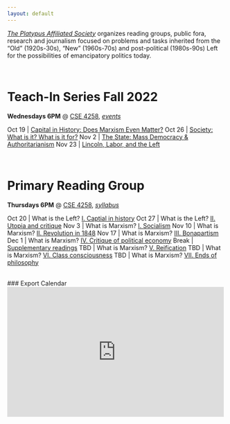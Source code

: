 ```yaml
---
layout: default
---
```


*[The Platypus Affiliated Society](https://platypus1917.org)* organizes reading groups, public fora, research and journalism focused on problems and tasks inherited from the “Old” (1920s-30s), “New” (1960s-70s) and post-political (1980s-90s) Left for the possibilities of emancipatory politics today.

<br>

# Teach-In Series Fall 2022
**Wednesdays 6PM** @ [CSE 4258](https://goo.gl/maps/tVMUddcYxDXSu8yXA), *[events](/events)*

Oct 19 | [Capital in History: Does Marxism Even Matter?](/events#capital-in-history-does-marxism-even-matter)
Oct 26 | [Society: What is it? What is it for?](/events#society-what-is-it-what-is-it-for)
Nov 2  | [The State: Mass Democracy & Authoritarianism](/events#the-state-mass-democracy--authoritarianism)
Nov 23 | [Lincoln, Labor, and the Left](/events#lincoln-labor-and-the-left)


<br> 

# Primary Reading Group
**Thursdays 6PM** @ [CSE 4258](https://goo.gl/maps/tVMUddcYxDXSu8yXA), *[syllabus](/syllabus)*

Oct 20 | What is the Left? [I. Captial in history](/syllabus#oct-20-what-is-the-left-i-capital-in-history)
Oct 27 | What is the Left? [II. Utopia and critique](/syllabus#oct-27-what-is-the-left-ii-utopia-and-critique) 
Nov 3  | What is Marxism? [I. Socialism](/syllabus#nov-3-what-is-marxism-i-socialism)
Nov 10 | What is Marxism? [II. Revolution in 1848](/syllabus#nov-10-what-is-marxism-ii-revolution-in-1848)
Nov 17 | What is Marxism? [III. Bonapartism](/syllabus#nov-17-what-is-marxism-iii-bonapartism)
Dec 1  | What is Marxism? [IV. Critique of political economy](/syllabus#dec-1-what-is-marxism-iv-critique-of-political-economy)
Break  | [Supplementary readings](/syllabus#winter-break-readings)
TBD    | What is Marxism? [V. Reification](/syllabus#what-is-marxism-v-reification)
TBD    | What is Marxism? [VI. Class consciousness](/syllabus#what-is-marxism-vi-class-consciousness)
TBD    | What is Marxism? [VII. Ends of philosophy](/syllabus#what-is-marxism-vii-ends-of-philosophy)

<br>
### Export Calendar

<iframe src="https://calendar.google.com/calendar/embed?height=300&wkst=1&bgcolor=%23ffffff&ctz=America%2FLos_Angeles&showTitle=0&showPrint=0&showCalendars=0&mode=AGENDA&src=Y190aW5vc3EzYzdlNWFmb3YzcXZicTZjaTlrY0Bncm91cC5jYWxlbmRhci5nb29nbGUuY29t&color=%23F6BF26" style="border-width:0" width="500" height="300" frameborder="0" scrolling="no"></iframe>
